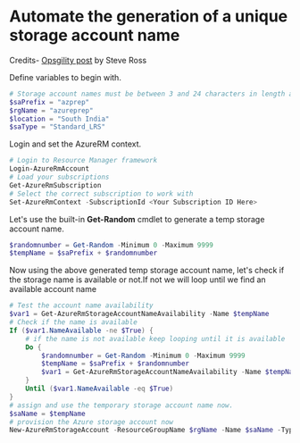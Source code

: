 # Automate the generation of a unique storage account name

Credits- [Opsgility post](https://www.opsgility.com/blog/2016/05/09/automate-finding-a-unique-azure-storage-account-name-arm) by Steve Ross

Define variables to begin with.

```powershell
# Storage account names must be between 3 and 24 characters in length and may contain numbers and lowercase letters only.
$saPrefix = "azprep"
$rgName = "azureprep"
$location = "South India"
$saType = "Standard_LRS"
```

Login and set the AzureRM context.

```powershell
# Login to Resource Manager framework
Login-AzureRmAccount
# Load your subscriptions
Get-AzureRmSubscription
# Select the correct subscription to work with
Set-AzureRmContext -SubscriptionId <Your Subscription ID Here>

```

Let's use the built-in **Get-Random** cmdlet to generate a temp storage account name.

```powershell
$randomnumber = Get-Random -Minimum 0 -Maximum 9999
$tempName = $saPrefix + $randomnumber
```

Now using the above generated temp storage account name, let's check if the storage name is available or not.If not we will loop until we find an available account name

```powershell
# Test the account name availability
$var1 = Get-AzureRmStorageAccountNameAvailability -Name $tempName
# Check if the name is available
If ($var1.NameAvailable -ne $True) {
    # if the name is not available keep looping until it is available
    Do {
        $randomnumber = Get-Random -Minimum 0 -Maximum 9999
        $tempName = $saPrefix + $randomnumber
        $var1 = Get-AzureRmStorageAccountNameAvailability -Name $tempName
    }
    Until ($var1.NameAvailable -eq $True)
}
# assign and use the temporary storage account name now.
$saName = $tempName
# provision the Azure storage account now
New-AzureRmStorageAccount -ResourceGroupName $rgName -Name $saName -Type $saType -Location $location

```